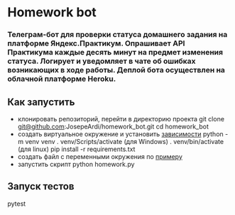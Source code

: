 # Homework bot
### Телеграм-бот для проверки статуса домашнего задания на платформе Яндекс.Практикум. Опрашивает API Практикума каждые десять минут на предмет изменения статуса. Логирует и уведомляет в чате об ошибках возникающих в ходе работы. Деплой бота осуществлен на облачной платформе Heroku.

## Как запустить
* клонировать репозиторий, перейти в директорию проекта
git clone git@github.com:JosepeArdi/homework_bot.git
cd homework_bot
* создать виртуальное окружение и установить [зависимости](requirements.txt)
python -m venv venv
. venv/Scripts/activate (для Windows)
. venv/bin/activate (для linux)
pip install -r requirements.txt
* создать файл с переменными окружения по [примеру](.env.example)
* запустить скрипт
python homework.py
## Запуск тестов
pytest
